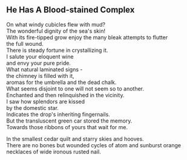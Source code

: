 He Has A Blood-stained Complex
------------------------------
On what windy cubicles flew with mud?  
The wonderful dignity of the sea's skin!  
With its fire-tipped grow enjoy the many bleak attempts to flutter  
the full wound.  
There is steady fortune in crystallizing it.  
I salute your eloquent wine  
and envy your pure pride.  
What natural laminated signs -  
the chimney is filled with it,  
aromas for the umbrella and the dead chalk.  
What seems disjoint to one will not seem so to another.  
Enchanted and then relinquished in the vicinity.  
I saw how splendors are kissed  
by the domestic star.  
Indicates the drop's inheriting fingernails.  
But the transluscent green car stored the memory.  
Towards those ribbons of yours that wait for me.  
  
In the smallest cedar quilt and starry skies and hooves.  
There are no bones but wounded cycles of atom and sunburst orange  
necklaces of wide ironous rusted nail.  
